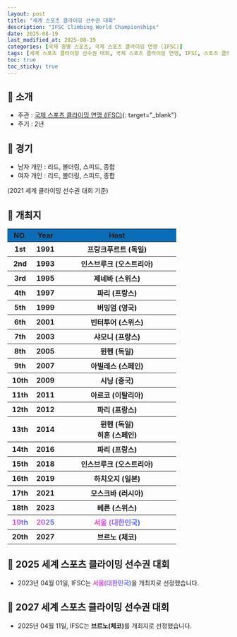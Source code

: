 ```yaml
---
layout: post
title: "세계 스포츠 클라이밍 선수권 대회"
description: "IFSC Climbing World Championships"
date: 2025-08-19
last_modified_at: 2025-08-19
categories: [국제 종별 스포츠, 국제 스포츠 클라이밍 연맹 (IFSC)]
tags: [세계 스포츠 클라이밍 선수권 대회, 국제 스포츠 클라이밍 연맹, IFSC, 스포츠 클라이밍]
toc: true
toc_sticky: true
---
```

## 📜 소개
* 주관 : [국제 스포츠 클라이밍 연맹 (IFSC)](https://www.ifsc-climbing.org/){: target="_blank"}
* 주기 : 2년

## 📜 경기
* 남자 개인 : 리드, 볼더링, 스피드, 종합
* 여자 개인 : 리드, 볼더링, 스피드, 종합

(2021 세계 클라이밍 선수권 대회 기준)

## 📜 개최지
<html>

<head>
    <meta charset="UTF-8">
</head>

<body>
    <table>
        <tr style="background: #0B6DB7;">
            <th style="width: 15%; font-weight: bold;">NO.</th>
            <th style="width: 15%; font-weight: bold;">Year</th>
            <th style="width: 70%; font-weight: bold;">Host</th>
        </tr>
        <tr>
            <th>1st</th>
            <th>1991</th>
            <th>프랑크푸르트 (독일)</th>
        </tr>
        <tr>
            <th>2nd</th>
            <th>1993</th>
            <th>인스브루크 (오스트리아)</th>
        </tr>
        <tr>
            <th>3rd</th>
            <th>1995</th>
            <th>제네바 (스위스)</th>
        </tr>
        <tr>
            <th>4th</th>
            <th>1997</th>
            <th>파리 (프랑스)</th>
        </tr>
        <tr>
            <th>5th</th>
            <th>1999</th>
            <th>버밍엄 (영국)</th>
        </tr>
        <tr>
            <th>6th</th>
            <th>2001</th>
            <th>빈터투어 (스위스)</th>
        </tr>
        <tr>
            <th>7th</th>
            <th>2003</th>
            <th>샤모니 (프랑스)</th>
        </tr>
        <tr>
            <th>8th</th>
            <th>2005</th>
            <th>뮌헨 (독일)</th>
        </tr>
        <tr>
            <th>9th</th>
            <th>2007</th>
            <th>아빌레스 (스페인)</th>
        </tr>
        <tr>
            <th>10th</th>
            <th>2009</th>
            <th>시닝 (중국)</th>
        </tr>
        <tr>
            <th>11th</th>
            <th>2011</th>
            <th>아르코 (이탈리아)</th>
        </tr>
        <tr>
            <th>12th</th>
            <th>2012</th>
            <th>파리 (프랑스)</th>
        </tr>
        <tr>
            <th>13th</th>
            <th>2014</th>
            <th>뮌헨 (독일)<br>히혼 (스페인)</th>
        </tr>
        <tr>
            <th>14th</th>
            <th>2016</th>
            <th>파리 (프랑스)</th>
        </tr>
        <tr>
            <th>15th</th>
            <th>2018</th>
            <th>인스브루크 (오스트리아)</th>
        </tr>
        <tr>
            <th>16th</th>
            <th>2019</th>
            <th>하치오지 (일본)</th>
        </tr>
        <tr>
            <th>17th</th>
            <th>2021</th>
            <th>모스크바 (러시아)</th>
        </tr>
        <tr>
            <th>18th</th>
            <th>2023</th>
            <th>베른 (스위스)</th>
        </tr>
        <tr>
            <th><span style="background: text linear-gradient(to right, #FF43A8, #BE5DFA, #776CFF, #4172F2); font-weight: bold; -webkit-background-clip: text; -webkit-text-fill-color: transparent;">19th</span></th>
            <th><span style="background: text linear-gradient(to right, #FF43A8, #BE5DFA, #776CFF, #4172F2); font-weight: bold; -webkit-background-clip: text; -webkit-text-fill-color: transparent;">2025</span></th>
            <th><span style="background: text linear-gradient(to right, #FF43A8, #BE5DFA, #776CFF, #4172F2); font-weight: bold; -webkit-background-clip: text; -webkit-text-fill-color: transparent;">서울 (대한민국)</span></th>
        </tr>
        <tr>
            <th>20th</th>
            <th>2027</th>
            <th>브르노 (체코)</th>
        </tr>
    </table>
</body>

</html>

## 📜 2025 세계 스포츠 클라이밍 선수권 대회
* 2023년 04월 01일, IFSC는 <span style="background: text linear-gradient(to right, #FF43A8, #BE5DFA, #776CFF, #4172F2); font-weight: bold; -webkit-background-clip: text; -webkit-text-fill-color: transparent;">서울(대한민국)</span>을 개최지로 선정했습니다.

## 📜 2027 세계 스포츠 클라이밍 선수권 대회
* 2025년 04월 11일, IFSC는 <span style="font-weight: bold;">브르노(체코)</span>를 개최지로 선정했습니다.
